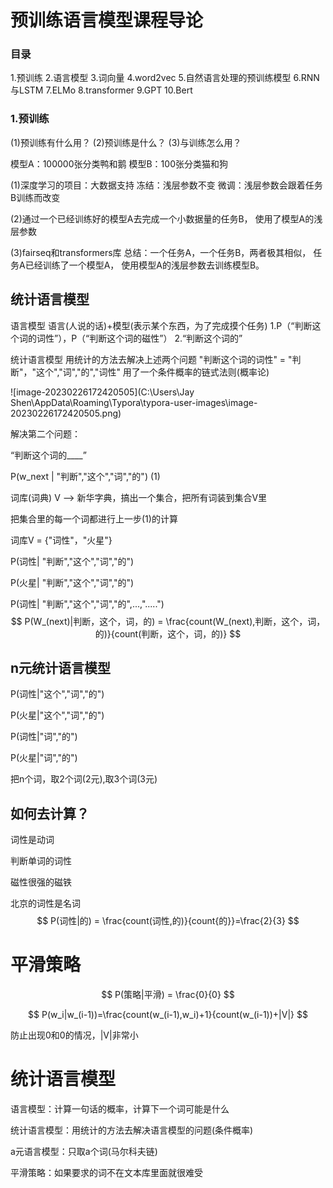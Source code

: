 # 预训练语言模型课程导论

### 目录

1.预训练
2.语言模型
3.词向量
4.word2vec
5.自然语言处理的预训练模型
6.RNN与LSTM
7.ELMo
8.transformer
9.GPT
10.Bert

### 1.预训练

(1)预训练有什么用？
(2)预训练是什么？
(3)与训练怎么用？

模型A：100000张分类鸭和鹅
模型B：100张分类猫和狗

(1)深度学习的项目：大数据支持
冻结：浅层参数不变
微调：浅层参数会跟着任务B训练而改变

(2)通过一个已经训练好的模型A去完成一个小数据量的任务B，
使用了模型A的浅层参数

(3)fairseq和transformers库
总结：一个任务A，一个任务B，两者极其相似，
任务A已经训练了一个模型A，
使用模型A的浅层参数去训练模型B。

## 统计语言模型

语言模型
语言(人说的话)+模型(表示某个东西，为了完成摸个任务)
1.P（“判断这个词的词性”），P（“判断这个词的磁性”）
2.“判断这个词的”

统计语言模型
用统计的方法去解决上述两个问题
"判断这个词的词性" = "判断"，"这个","词","的","词性"
用了一个条件概率的链式法则(概率论)

![image-20230226172420505](C:\Users\Jay Shen\AppData\Roaming\Typora\typora-user-images\image-20230226172420505.png)

解决第二个问题：

“判断这个词的____”

P(w_next | "判断","这个","词","的") (1)

词库(词典) V --> 新华字典，搞出一个集合，把所有词装到集合V里

把集合里的每一个词都进行上一步(1)的计算



词库V = {"词性"，"火星"}

P(词性| "判断","这个","词","的") 

P(火星| "判断","这个","词","的") 

P(词性| "判断","这个","词","的",...,".....") 
$$
P(W_(next)|判断，这个，词，的) = \frac{count(W_(next),判断，这个，词，的)}{count(判断，这个，词，的)}
$$

## n元统计语言模型

P(词性|"这个","词","的") 

P(火星|"这个","词","的") 

P(词性|"词","的") 

P(火星|"词","的") 

把n个词，取2个词(2元),取3个词(3元)

## 如何去计算？

词性是动词

判断单词的词性

磁性很强的磁铁

北京的词性是名词
$$
P(词性|的) = \frac{count(词性,的)}{count{的}}=\frac{2}{3}
$$

# 平滑策略

$$
P(策略|平滑) = \frac{0}{0}
$$

$$
P(w_i|w_(i-1))=\frac{count(w_(i-1),w_i)+1}{count(w_(i-1))+|V|}
$$

防止出现0和0的情况，|V|非常小

# 统计语言模型

语言模型：计算一句话的概率，计算下一个词可能是什么

统计语言模型：用统计的方法去解决语言模型的问题(条件概率)

a元语言模型：只取a个词(马尔科夫链)

平滑策略：如果要求的词不在文本库里面就很难受

